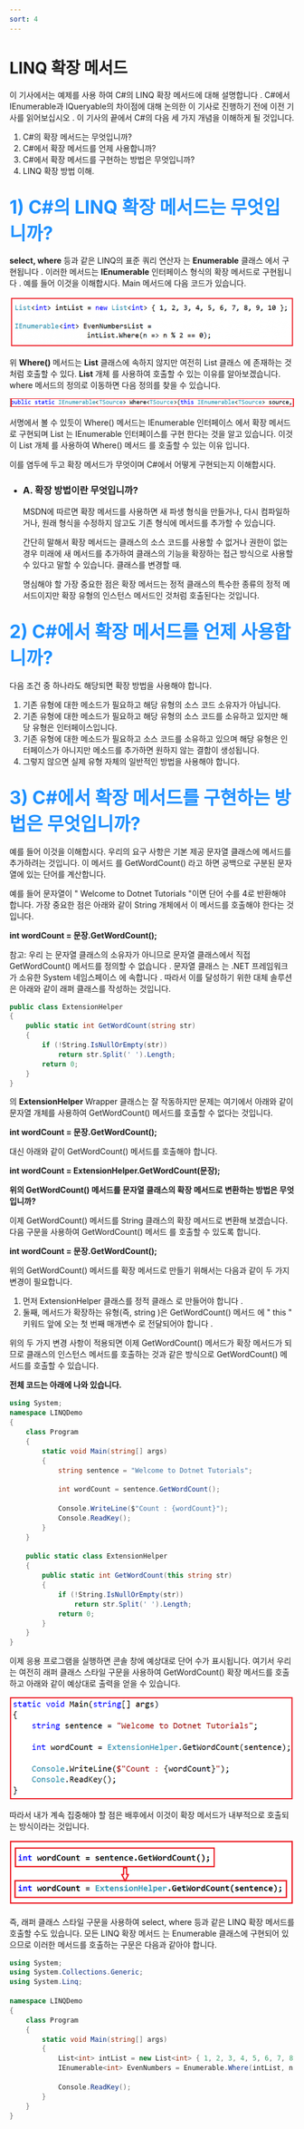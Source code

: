 ```yaml
---
sort: 4
---
```


# LINQ 확장 메서드
이 기사에서는 예제를 사용 하여 C#의 LINQ 확장 메서드에 대해 설명합니다 . C#에서 IEnumerable과 IQueryable의 차이점에 대해 논의한 이 기사로 진행하기 전에 이전 기사를 읽어보십시오 . 이 기사의 끝에서 C#의 다음 세 가지 개념을 이해하게 될 것입니다.

1. C#의 확장 메서드는 무엇입니까?
2. C#에서 확장 메서드를 언제 사용합니까?
3. C#에서 확장 메서드를 구현하는 방법은 무엇입니까?
4. LINQ 확장 방법 이해.




## <font color='dodgerblue' size="6">1) C#의 LINQ 확장 메서드는 무엇입니까?</font>
**select, where** 등과 같은 LINQ의 표준 쿼리  연산자 는 **Enumerable** 클래스 에서 구현됩니다  . 이러한 메서드는 **IEnumerable<T>** 인터페이스 형식의 확장 메서드로 구현됩니다 . 예를 들어 이것을 이해합시다. Main 메서드에 다음 코드가 있습니다.

![04_01_main.png](image/04/04_01_main.png)  

위  **Where()**  메서드는 **List<T>**  클래스에 속하지 않지만 여전히 List<T>  클래스 에 존재하는 것처럼 호출할 수 있다. **List<T>** 개체 를 사용하여 호출할 수 있는 이유를 알아보겠습니다. where 메서드의 정의로 이동하면 다음 정의를 찾을 수 있습니다.

![04_02_where.png](image/04/04_02_where.png)  

서명에서 볼 수 있듯이  Where()  메서드는 IEnumerable<T>  인터페이스 에서 확장 메서드로 구현되며  List<T>  는 IEnumerable<T>  인터페이스를 구현 한다는 것을 알고  있습니다. 이것이 List<T> 개체 를 사용하여 Where() 메서드 를 호출할 수 있는 이유 입니다.

이를 염두에 두고 확장 메서드가 무엇이며 C#에서 어떻게 구현되는지 이해합시다.

- ### A. 확장 방법이란 무엇입니까?

    MSDN에 따르면 확장 메서드를 사용하면 새 파생 형식을 만들거나, 다시 컴파일하거나, 원래 형식을 수정하지 않고도 기존 형식에 메서드를 추가할 수 있습니다. 

    간단히 말해서 확장 메서드는 클래스의 소스 코드를 사용할 수 없거나 권한이 없는 경우 미래에 새 메서드를 추가하여 클래스의 기능을 확장하는 접근 방식으로 사용할 수 있다고 말할 수 있습니다. 클래스를 변경할 때.

    명심해야 할 가장 중요한 점은 확장 메서드는 정적 클래스의 특수한 종류의 정적 메서드이지만 확장 유형의 인스턴스 메서드인 것처럼 호출된다는 것입니다. 
















## <font color='dodgerblue' size="6">2) C#에서 확장 메서드를 언제 사용합니까?</font> 
다음 조건 중 하나라도 해당되면 확장 방법을 사용해야 합니다.

1. 기존 유형에 대한 메소드가 필요하고 해당 유형의 소스 코드 소유자가 아닙니다.
2. 기존 유형에 대한 메소드가 필요하고 해당 유형의 소스 코드를 소유하고 있지만 해당 유형은 인터페이스입니다.
3. 기존 유형에 대한 메소드가 필요하고 소스 코드를 소유하고 있으며 해당 유형은 인터페이스가 아니지만 메소드를 추가하면 원하지 않는 결합이 생성됩니다.
4. 그렇지 않으면 실제 유형 자체의 일반적인 방법을 사용해야 합니다.


## <font color='dodgerblue' size="6">3) C#에서 확장 메서드를 구현하는 방법은 무엇입니까?</font> 
예를 들어 이것을 이해합시다. 우리의 요구 사항은 기본 제공 문자열 클래스에 메서드를 추가하려는 것입니다. 이 메서드 를 GetWordCount() 라고 하면 공백으로 구분된 문자열에 있는 단어를 계산합니다.

예를 들어 문자열이 " Welcome to Dotnet Tutorials "이면 단어 수를 4로 반환해야 합니다. 가장 중요한 점은 아래와 같이 String 개체에서 이 메서드를 호출해야 한다는 것입니다.

**int wordCount = 문장.GetWordCount();**

참고: 우리 는 문자열 클래스의 소유자가 아니므로 문자열 클래스에서 직접 GetWordCount() 메서드를 정의할 수 없습니다 . 문자열 클래스 는 .NET 프레임워크가 소유한 System 네임스페이스 에 속합니다 . 따라서 이를 달성하기 위한 대체 솔루션은 아래와 같이 래퍼 클래스를 작성하는 것입니다.

```cs
public class ExtensionHelper
{
    public static int GetWordCount(string str)
    {
        if (!String.IsNullOrEmpty(str))
            return str.Split(' ').Length;
        return 0;
    }
}
```

의 **ExtensionHelper** Wrapper 클래스는 잘 작동하지만 문제는 여기에서 아래와 같이 문자열 개체를 사용하여 GetWordCount() 메서드를 호출할 수 없다는 것입니다.

**int wordCount = 문장.GetWordCount();**

대신 아래와 같이 GetWordCount()  메서드를 호출해야 합니다.

**int wordCount = ExtensionHelper.GetWordCount(문장);**

**위의 GetWordCount() 메서드를 문자열 클래스의 확장 메서드로 변환하는 방법은 무엇입니까?**

이제 GetWordCount() 메서드를 String 클래스의 확장 메서드로 변환해 보겠습니다. 다음 구문을 사용하여 GetWordCount() 메서드 를 호출할 수 있도록 합니다.

**int wordCount = 문장.GetWordCount();**

위의 GetWordCount() 메서드를 확장 메서드로 만들기 위해서는 다음과 같이 두 가지 변경이 필요합니다.

1. 먼저 ExtensionHelper 클래스를 정적 ​​클래스 로 만들어야 합니다 .
2. 둘째, 메서드가 확장하는 유형(즉, string )은 GetWordCount() 메서드 에 " this " 키워드 앞에 오는 첫 번째 매개변수 로 전달되어야 합니다 .

위의 두 가지 변경 사항이 적용되면 이제 GetWordCount() 메서드가 확장 메서드가 되므로 클래스의 인스턴스 메서드를 호출하는 것과 같은 방식으로 GetWordCount()  메서드를 호출할 수 있습니다.

**전체 코드는 아래에 나와 있습니다.**

```cs
using System;
namespace LINQDemo
{
    class Program
    {
        static void Main(string[] args)
        {
            string sentence = "Welcome to Dotnet Tutorials";
            
            int wordCount = sentence.GetWordCount();

            Console.WriteLine($"Count : {wordCount}");
            Console.ReadKey();
        }
    }

    public static class ExtensionHelper
    {
        public static int GetWordCount(this string str)
        {
            if (!String.IsNullOrEmpty(str))
                return str.Split(' ').Length;
            return 0;
        }
    }
}
```

이제 응용 프로그램을 실행하면 콘솔 창에 예상대로 단어 수가 표시됩니다. 여기서 우리는 여전히  래퍼 클래스 스타일 구문을 사용하여 GetWordCount() 확장 메서드를 호출하고 아래와 같이 예상대로 출력을 얻을 수 있습니다.


![04_03_NewMain.png](image/04/04_03_NewMain.png)  

따라서 내가 계속 집중해야 할 점은 배후에서 이것이 확장 메서드가 내부적으로 호출되는 방식이라는 것입니다.

![04_04_NewMain2.png](image/04/04_04_NewMain2.png)  

즉, 래퍼 클래스 스타일 구문을 사용하여 select, where 등과 같은 LINQ 확장 메서드를 호출할 수도 있습니다. 모든 LINQ 확장 메서드 는 Enumerable 클래스에 구현되어 있으므로 이러한 메서드를 호출하는 구문은 다음과 같아야 합니다.

```cs
using System;
using System.Collections.Generic;
using System.Linq;

namespace LINQDemo
{
    class Program
    {
        static void Main(string[] args)
        {
            List<int> intList = new List<int> { 1, 2, 3, 4, 5, 6, 7, 8, 9, 10 };
            IEnumerable<int> EvenNumbers = Enumerable.Where(intList, n => n % 2 == 0);
            
            Console.ReadKey();
        }
    }
}
```


